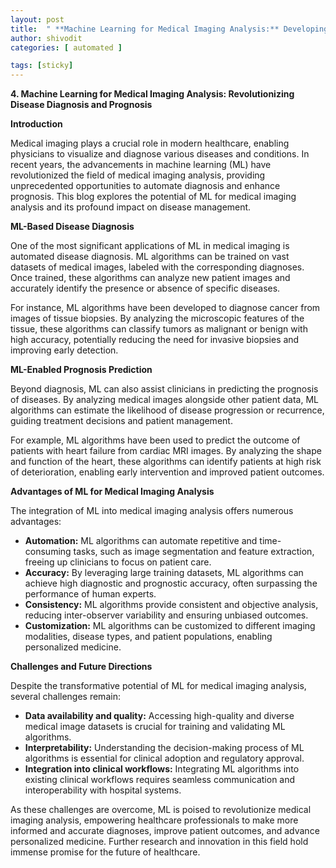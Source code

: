 ```yaml
---
layout: post
title:  " **Machine Learning for Medical Imaging Analysis:** Developing machine learning algorithms for automated diagnosis and prognosis of diseases from medical images"
author: shivodit
categories: [ automated ]

tags: [sticky]
---
```

**4. Machine Learning for Medical Imaging Analysis: Revolutionizing Disease Diagnosis and Prognosis**

**Introduction**

Medical imaging plays a crucial role in modern healthcare, enabling physicians to visualize and diagnose various diseases and conditions. In recent years, the advancements in machine learning (ML) have revolutionized the field of medical imaging analysis, providing unprecedented opportunities to automate diagnosis and enhance prognosis. This blog explores the potential of ML for medical imaging analysis and its profound impact on disease management.

**ML-Based Disease Diagnosis**

One of the most significant applications of ML in medical imaging is automated disease diagnosis. ML algorithms can be trained on vast datasets of medical images, labeled with the corresponding diagnoses. Once trained, these algorithms can analyze new patient images and accurately identify the presence or absence of specific diseases.

For instance, ML algorithms have been developed to diagnose cancer from images of tissue biopsies. By analyzing the microscopic features of the tissue, these algorithms can classify tumors as malignant or benign with high accuracy, potentially reducing the need for invasive biopsies and improving early detection.

**ML-Enabled Prognosis Prediction**

Beyond diagnosis, ML can also assist clinicians in predicting the prognosis of diseases. By analyzing medical images alongside other patient data, ML algorithms can estimate the likelihood of disease progression or recurrence, guiding treatment decisions and patient management.

For example, ML algorithms have been used to predict the outcome of patients with heart failure from cardiac MRI images. By analyzing the shape and function of the heart, these algorithms can identify patients at high risk of deterioration, enabling early intervention and improved patient outcomes.

**Advantages of ML for Medical Imaging Analysis**

The integration of ML into medical imaging analysis offers numerous advantages:

* **Automation:** ML algorithms can automate repetitive and time-consuming tasks, such as image segmentation and feature extraction, freeing up clinicians to focus on patient care.
* **Accuracy:** By leveraging large training datasets, ML algorithms can achieve high diagnostic and prognostic accuracy, often surpassing the performance of human experts.
* **Consistency:** ML algorithms provide consistent and objective analysis, reducing inter-observer variability and ensuring unbiased outcomes.
* **Customization:** ML algorithms can be customized to different imaging modalities, disease types, and patient populations, enabling personalized medicine.

**Challenges and Future Directions**

Despite the transformative potential of ML for medical imaging analysis, several challenges remain:

* **Data availability and quality:** Accessing high-quality and diverse medical image datasets is crucial for training and validating ML algorithms.
* **Interpretability:** Understanding the decision-making process of ML algorithms is essential for clinical adoption and regulatory approval.
* **Integration into clinical workflows:** Integrating ML algorithms into existing clinical workflows requires seamless communication and interoperability with hospital systems.

As these challenges are overcome, ML is poised to revolutionize medical imaging analysis, empowering healthcare professionals to make more informed and accurate diagnoses, improve patient outcomes, and advance personalized medicine. Further research and innovation in this field hold immense promise for the future of healthcare.